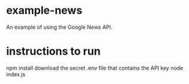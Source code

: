# example-news
An example of using the Google News API.

# instructions to run
npm install
download the secret .env file that contains the API key
node index.js

